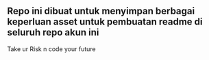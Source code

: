 ## Repo ini dibuat untuk menyimpan berbagai keperluan asset untuk pembuatan readme di seluruh repo akun ini

Take ur Risk n code your future
